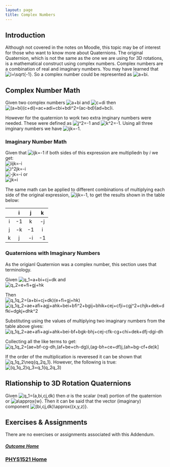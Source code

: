 ```yaml
---
layout: page
title: Complex Numbers
---
```

## Introduction
Although not covered in the notes on Moodle, this topic may be of interest for those who want to know more about Quaternions. The original Quaternion, which is not the same as the one we are using for 3D rotations, is a mathematical construct using complex numbers. Complex numbers are a combination of real and imaginary numbers. You may have learned that <img src="https://latex.codecogs.com/svg.image?i=\sqrt{-1}" title="i=\sqrt{-1}" />. So a complex number could be represented as <img src="https://latex.codecogs.com/svg.image?a&plus;bi" title="a+bi" />.

## Complex Number Math
Given two complex numbers <img src="https://latex.codecogs.com/svg.image?a&plus;bi" title="a+bi" /> and <img src="https://latex.codecogs.com/svg.image?c&plus;di" title="c+di" /> then <img src="https://latex.codecogs.com/svg.image?(a&plus;bi)(c&plus;di)=ac&plus;adi&plus;cbi&plus;bdi^2=(ac-bd)(ad&plus;bc)i" title="(a+bi)(c+di)=ac+adi+cbi+bdi^2=(ac-bd)(ad+bc)i" />.

However for the quaternion to work two extra imginary numbers were needed. These were defined as <img src="https://latex.codecogs.com/svg.image?j^2=-1" title="j^2=-1" /> and <img src="https://latex.codecogs.com/svg.image?j^2=-1" title="k^2=-1" />. Using all three imginary numbers we have <img src="https://latex.codecogs.com/svg.image?ijk=-1" title="ijk=-1" />.

### Imaginary Number Math
Given that <img src="https://latex.codecogs.com/svg.image?ijk=-1" title="ijk=-1" /> if both sides of this expression are multipliedn by *i* we get:<br>
<img src="https://latex.codecogs.com/svg.image?iijk=-i" title="iijk=-i" /><br>
<img src="https://latex.codecogs.com/svg.image?i^2jk=-i" title="i^2jk=-i" /><br>
<img src="https://latex.codecogs.com/svg.image?-jk=-i" title="-jk=-i" /> or <br>
<img src="https://latex.codecogs.com/svg.image?jk=i" title="jk=i" />

The same math can be applied to different combinations of multiplying each side of the original expression, <img src="https://latex.codecogs.com/svg.image?ijk=-1" title="ijk=-1" />, to get the results shown in the table below:

|   | i | j | k |
| :---: | :---: | :---: | :---: |
| i | -1 | k | -j |
| j | -k | -1 | i |
| k | j | -i | -1 |

### Quaternions with Imaginary Numbers
As the origianl Quaternion was a complex number, this section uses that terminology.

Given <img src="https://latex.codecogs.com/svg.image?q_1=a&plus;bi&plus;cj&plus;dk" title="q_1=a+bi+cj+dk" /> and <br>
<img src="https://latex.codecogs.com/svg.image?q_2=e&plus;fi&plus;gj&plus;hk" title="q_2=e+fi+gj+hk" />

Then<br><img src="https://latex.codecogs.com/svg.image?q_1q_2=(a&plus;bi&plus;cj&plus;dk)(e&plus;fi&plus;gj&plus;hk)" title="q_1q_2=(a+bi+cj+dk)(e+fi+gj+hk)" /><br>
<img src="https://latex.codecogs.com/svg.image?q_1q_2=ae&plus;afi&plus;agj&plus;ahk&plus;bei&plus;bfi^2&plus;bgij&plus;bhik&plus;cej&plus;cfji&plus;cgj^2&plus;chjk&plus;dek&plus;dfki&plus;dgkj&plus;dhk^2" title="q_1q_2=ae+afi+agj+ahk+bei+bfi^2+bgij+bhik+cej+cfji+cgj^2+chjk+dek+dfki+dgkj+dhk^2" />

Substituting using the values of multiplying two imaginary numbers from the table above gives:<br> 
<img src="https://latex.codecogs.com/svg.image?q_1q_2=ae&plus;afi&plus;agi&plus;ahk&plus;bei-bf&plus;bgk-bhj&plus;cej-cfk-cg&plus;chi&plus;dek&plus;dfj-dgi-dh" title="q_1q_2=ae+afi+agi+ahk+bei-bf+bgk-bhj+cej-cfk-cg+chi+dek+dfj-dgi-dh" />

Collecting all the like terms to get:<br>
<img src="https://latex.codecogs.com/svg.image?q_1q_2=[ae&plus;bf-cg-dh,(af&plus;be&plus;ch-dg)i,(ag-bh&plus;ce&plus;df)j,(ah&plus;bg-cf&plus;de)k]" title="q_1q_2=[ae+bf-cg-dh,(af+be+ch-dg)i,(ag-bh+ce+df)j,(ah+bg-cf+de)k]" />

If the order of the multiplication is reveresed it can be shown that <img src="https://latex.codecogs.com/svg.image?q_1q_2\neq{q_2q_1}" title="q_1q_2\neq{q_2q_1}" />. However, the following is true:<br>
<img src="https://latex.codecogs.com/svg.image?(q_1q_2)q_3=q_1(q_2q_3)" title="(q_1q_2)q_3=q_1(q_2q_3)" />

## Rlationship to 3D Rotation Quaternions
Given <img src="https://latex.codecogs.com/svg.image?q_1=(a,bi,cj,dk)" title="q_1=(a,bi,cj,dk)" /> then *a* is the scalar (real) portion of the quaternion or <img src="https://latex.codecogs.com/svg.image?a\approx{w}" title="a\approx{w}" />. Then it can be said that the vector (imaginary) component <img src="https://latex.codecogs.com/svg.image?(bi,cj,dk)\approx{(x,y,z)}" title="(bi,cj,dk)\approx{(x,y,z)}" />.

## Exercises & Assignments
There are no exercises or assignments associated with this Addendum.

##### [Outcome Home](index.md)
### [PHYS1521 Home](../)